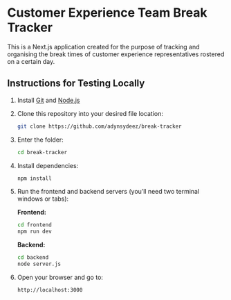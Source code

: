 # Customer Experience Team Break Tracker

This is a Next.js application created for the purpose of tracking and organising the break times of customer experience representatives rostered on a certain day.

## Instructions for Testing Locally

1. Install [Git](https://git-scm.com/downloads) and [Node.js](https://nodejs.org/en/download)
2. Clone this repository into your desired file location:

    ```bash
    git clone https://github.com/adynsydeez/break-tracker
    ```

3. Enter the folder:

    ```bash
    cd break-tracker
    ```

4. Install dependencies:

    ```bash
    npm install
    ```

5. Run the frontend and backend servers (you’ll need two terminal windows or tabs):

    **Frontend:**
    ```bash
    cd frontend
    npm run dev
    ```

    **Backend:**
    ```bash
    cd backend
    node server.js
    ```

6. Open your browser and go to:

    ```
    http://localhost:3000
    ```
